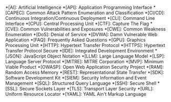 <!-- Common abbreviations used throughout the documentation -->

*[AI]: Artificial Intelligence
*[API]: Application Programming Interface
*[CAPEC]: Common Attack Pattern Enumeration and Classification
*[CI/CD]: Continuous Integration/Continuous Deployment
*[CLI]: Command Line Interface
*[CPU]: Central Processing Unit
*[CTF]: Capture The Flag
*[CVE]: Common Vulnerabilities and Exposures
*[CWE]: Common Weakness Enumeration
*[DoS]: Denial of Service
*[DVWA]: Damn Vulnerable Web Application
*[FAQ]: Frequently Asked Questions
*[GPU]: Graphics Processing Unit
*[HTTP]: Hypertext Transfer Protocol
*[HTTPS]: Hypertext Transfer Protocol Secure
*[IDE]: Integrated Development Environment
*[JSON]: JavaScript Object Notation
*[LLM]: Large Language Model
*[LSP]: Language Server Protocol
*[MITRE]: MITRE Corporation
*[MVP]: Minimum Viable Product
*[OWASP]: Open Web Application Security Project
*[RAM]: Random Access Memory
*[REST]: Representational State Transfer
*[SDK]: Software Development Kit
*[SIEM]: Security Information and Event Management
*[SQL]: Structured Query Language
*[SSH]: Secure Shell
*[SSL]: Secure Sockets Layer
*[TLS]: Transport Layer Security
*[URL]: Uniform Resource Locator
*[YAML]: YAML Ain't Markup Language